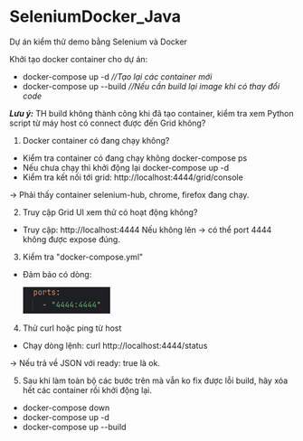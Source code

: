 # SeleniumDocker_Java
Dự án kiểm thử demo bằng Selenium và Docker

Khởi tạo docker container cho dự án:
- docker-compose up -d _//Tạo lại các container mới_
- docker-compose up --build _//Nếu cần build lại image khi có thay đổi code_

_**Lưu ý:**_ TH build không thành công khi đã tạo container, kiểm tra xem Python script từ máy host có connect được đến Grid không?
1. Docker container có đang chạy không?
- Kiểm tra container có đang chạy không
docker-compose ps
- Nếu chưa chạy thì khởi động lại
docker-compose up -d
- Kiểm tra kết nối tới grid: http://localhost:4444/grid/console

→ Phải thấy container selenium-hub, chrome, firefox đang chạy.

2. Truy cập Grid UI xem thử có hoạt động không?
- Truy cập: http://localhost:4444
Nếu không lên → có thể port 4444 không được expose đúng.

3. Kiểm tra "docker-compose.yml"
- Đảm bảo có dòng:

  ![img.png](src/main/resources/Data/img.png)

4. Thử curl hoặc ping từ host
- Chạy dòng lệnh: curl http://localhost:4444/status

→ Nếu trả về JSON với ready: true là ok.

5. Sau khi làm toàn bộ các bước trên mà vẫn ko fix được lỗi build, hãy xóa hết các container rồi khởi động lại.
- docker-compose down
- docker-compose up -d
- docker-compose up --build